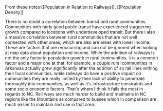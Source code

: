 From these notes:[[Population in Relation to Railways]], [[Population Density]]

There is no doubt a correlation between transit and rural communities. Communities with fairly good public transit have experienced staggering growth compared to locations with underdeveloped transit. But there I also a massive correlation between rural communities that are not well connected with other areas, which are also are areas with lower income. These are factors that are reoccurring and can not be ignored when looking at map data about population and income. While the addition of railways is not the only factor in population growth in rural communities, it is a common factor and a major one at that. for example, a couple rural communities in Arkansas actually grew significantly after the addition of so rail lines withing their local communities. while railways do have a positive impact on communities they are really limited by their lack of ability to penetrate thoroughly into communities, as well as it's infrastructure constraints and some socio economic factors. That's where I think it fails the most in regards to NC. Rail ways are much harder to build and maintains in NC regions like the Mountains as compared to busses which in comparison are much easier to maintain and use in that area.
